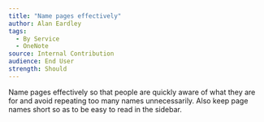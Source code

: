 ```yaml
---
title: "Name pages effectively"
author: Alan Eardley
tags: 
  - By Service
  - OneNote
source: Internal Contribution
audience: End User
strength: Should
---
```

Name pages effectively so that people are quickly aware of what they are for and avoid repeating too many names unnecessarily. Also keep page names short so as to be easy to read in the sidebar.